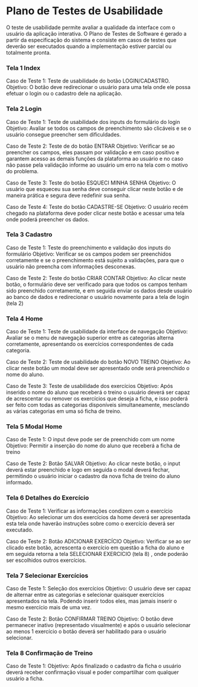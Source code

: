 # Plano de Testes de Usabilidade

O teste de usabilidade permite avaliar a qualidade da interface com o usuário da aplicação interativa. O Plano de Testes de Software é gerado a partir da especificação do sistema e consiste em casos de testes que deverão ser executados quando a implementação estiver parcial ou totalmente pronta.



### Tela 1 Index
Caso de Teste 1: Teste de usabilidade do botão LOGIN/CADASTRO.
Objetivo: O botão deve redirecionar o usuário para uma tela onde ele possa efetuar o login ou o cadastro dele na aplicação.

### Tela 2 Login
Caso de Teste 1: Teste de usabilidade dos inputs do formulário do login
Objetivo: Avaliar se todos os campos de preenchimento são clicáveis e se o usuário consegue preencher sem dificuldades.

Caso de Teste 2: Teste de  do botão ENTRAR
Objetivo: Verificar se ao preencher os campos, eles passam por validação e em caso positivo e garantem acesso as demais funções da plataforma ao usuário e no caso não passe pela validação informe ao usuário um erro na tela com o motivo do problema.

Caso de Teste 3: Teste do botão ESQUECI MINHA SENHA
Objetivo: O usuário que esqueceu sua senha deve conseguir clicar neste botão e de maneira prática e segura deve redefinir sua senha.

Caso de Teste 4: Teste do botão CADASTRE-SE
Objetivo: O usuário recém chegado na plataforma deve poder clicar neste botão e acessar uma tela onde poderá preencher os dados.

### Tela 3 Cadastro
Caso de Teste 1: Teste do preenchimento e validação dos inputs do formulário
Objetivo: Verificar se os campos podem ser preenchidos corretamente e se o preenchimento está sujeito a validações, para que o usuário não preencha com informações desconexas.

Caso de Teste 2: Teste do botão CRIAR CONTAR
Objetivo: Ao clicar neste botão, o formulário deve ser verificado para que todos os campos tenham sido preenchido corretamente, e em seguida enviar os dados desde usuário ao banco de dados e redirecionar o usuário novamente para a tela de login (tela 2)
### Tela 4 Home
Caso de Teste 1: Teste de usabilidade da interface de navegação
Objetivo: Avaliar se o menu de navegação superior entre as categorias alterna corretamente, apresentando os exercícios correspondentes de cada categoria.

Caso de Teste 2: Teste de usabilidade do botão NOVO TREINO
Objetivo: Ao clicar neste botão um modal deve ser apresentado onde será preenchido o nome do aluno.

Caso de Teste 3: Teste de usabilidade dos exercícios
Objetivo: Após inserido o nome do aluno que receberá o treino o usuário deverá ser capaz de acrescentar ou remover os exercícios que deseja a ficha, e isso poderá ser feito com todas as categorias disponíveis simultaneamente, mesclando as várias categorias em uma só ficha de treino.

### Tela 5 Modal Home
Caso de Teste 1: O input deve pode ser de preenchido com um nome
Objetivo: Permitir a inserção do nome do aluno que receberá a ficha de treino

Caso de Teste 2: Botão SALVAR
Objetivo: Ao clicar neste botão, o input deverá estar preenchido e logo em seguida o modal deverá fechar, permitindo o usuário iniciar o cadastro da nova ficha de treino do aluno informado.

### Tela 6 Detalhes do Exercício
Caso de Teste 1: Verificar as informações condizem com o exercício
Objetivo: Ao selecionar um dos exercícios da home deverá ser apresentada esta tela onde haverão instruções sobre como o exercício deverá ser executado.

Caso de Teste 2: Botão ADICIONAR EXERCÍCIO
Objetivo: Verificar se ao ser clicado este botão, acrescenta o exercício em questão a ficha do aluno e em seguida retorna a tela SELECIONAR EXERCICIO (tela 8) , onde poderão ser escolhidos outros exercícios.

### Tela 7 Selecionar Exercícios
Caso de Teste 1: Seleção dos exercícios
Objetivo: O usuário deve ser capaz de alternar entre as categorias e selecionar quaisquer exercícios apresentados na tela. Podendo inserir todos eles, mas jamais inserir o mesmo exercício mais de uma vez.

Caso de Teste 2: Botão CONFIRMAR TREINO
Objetivo: O botão deve permanecer inativo (representado visualmente) e após o usuário selecionar ao menos 1 exercício o botão deverá ser habilitado para o usuário selecionar.

### Tela 8 Confirmação de Treino
Caso de  Teste 1:
Objetivo: Após finalizado o cadastro da ficha o usuário deverá receber confirmação visual e poder compartilhar com qualquer usuário a ficha.

